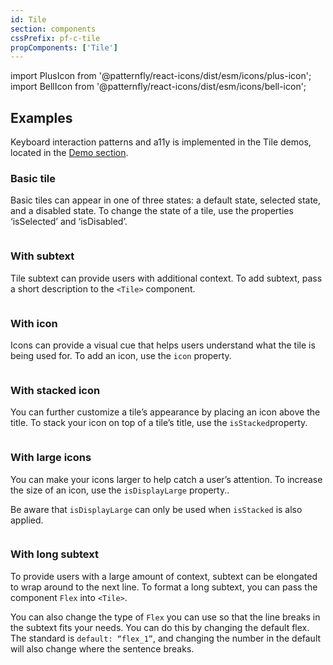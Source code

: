 ```yaml
---
id: Tile
section: components
cssPrefix: pf-c-tile
propComponents: ['Tile']
---
```


import PlusIcon from '@patternfly/react-icons/dist/esm/icons/plus-icon';
import BellIcon from '@patternfly/react-icons/dist/esm/icons/bell-icon';

## Examples

Keyboard interaction patterns and a11y is implemented in the Tile demos, located in the [Demo section](/components/tile/react-demos).

### Basic tile
Basic tiles can appear in one of three states: a default state, selected state, and a disabled state. To change the state of a tile, use the properties ‘isSelected’ and ‘isDisabled’.
```ts file="./TileBasic.tsx"
```

### With subtext 
Tile subtext can provide users with additional context. To add subtext, pass a short description to the `<Tile>` component. 
```ts file="./TileWithSubtext.tsx"
```

### With icon
Icons can provide a visual cue that helps users understand what the tile is being used for. To add an icon, use the `icon` property.
```ts file="./TileWithIcon.tsx"
```

### With stacked icon
You can further customize a tile’s appearance by placing an icon above the  title. To stack your icon on top of a tile’s title, use the `isStacked`property.
```ts file="./TileStacked.tsx"
```

### With large icons
You can make your icons larger to help catch a user’s attention. To increase the size of an icon, use the  `isDisplayLarge` property.. 

Be aware that `isDisplayLarge` can only be used when  `isStacked` is also applied. 
```ts file="./TileStackedWithLargeIcons.tsx"
```

### With long subtext
To provide users with a large amount of context, subtext can be elongated to wrap around to the next line. To format a long subtext, you can pass the component `Flex` into `<Tile>`. 

You can also change the type of `Flex` you can use so that the line breaks in the subtext fits your needs. You can do this by changing the default flex. The standard is `default: “flex_1”`, and changing the number in the default will also change where the sentence breaks.
```ts file="./TileWithExtraContent.tsx"
```
